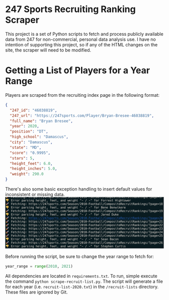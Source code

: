 # 247 Sports Recruiting Ranking Scraper
This project is a set of Python scripts to fetch and process publicly available data from 247 for non-commercial, personal data analysis use. I have no intention of supporting this project, so if any of the HTML changes on the site, the scraper will need to be modified.

# Getting a List of Players for a Year Range 
Players are scraped from the recruiting index page in the following format:
```json
{
  "247_id": "46038819",
  "247_url": "https://247sports.com/Player/Bryan-Bresee-46038819",
  "full_name": "Bryan Bresee",
  "year": 2020,
  "position": "DT",
  "high_school": "Damascus",
  "city": "Damascus",
  "state": "MD",
  "score": "0.9995",
  "stars": 5,
  "height_feet": 6.0,
  "height_inches": 5.0,
  "weight": 290.0
}
``` 
There's also some basic exception handling to insert default values for inconsistent or missing data.
![Error Handling](./screenshots/error-handling.png)

Before running the script, be sure to change the year range to fetch for:
```python
year_range = range(2010, 2021)
```

All dependencies are located in `requirements.txt`. To run, simple execute the command `python scrape-recruit-list.py`. The script will generate a file for each year (i.e. `recruit-list-2020.txt`) in the `/recruit-lists` directory. These files are ignored by Git.